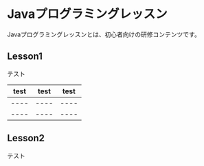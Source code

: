 # Javaプログラミングレッスン

Javaプログラミングレッスンとは、初心者向けの研修コンテンツです。

## Lesson1

テスト

| test | test  | test |
| ---- | ---- | ---- |
| ---- | ---- | ---- |
| ---- | ---- | ---- |


## Lesson2

テスト


